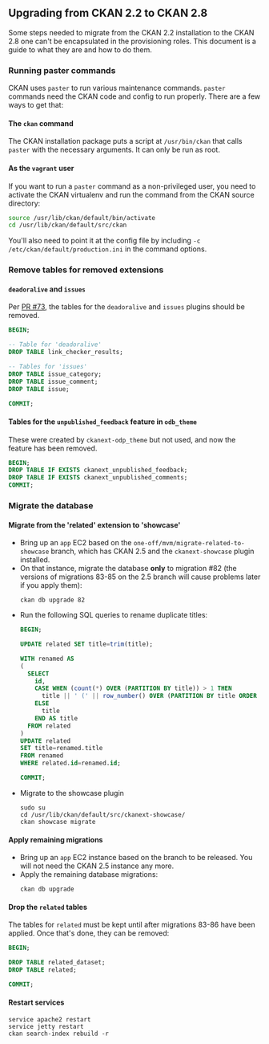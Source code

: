 ## Upgrading from CKAN 2.2 to CKAN 2.8

Some steps needed to migrate from the CKAN 2.2 installation to the CKAN 2.8 one can't be
encapsulated in the provisioning roles.  This document is a guide to what they are and how to
do them.

### Running paster commands

CKAN uses `paster` to run various maintenance commands. `paster` commands need the CKAN code and config to run properly. There are a few ways to get that:

#### The `ckan` command
The CKAN installation package puts a script at `/usr/bin/ckan` that calls `paster` with the
necessary arguments.  It can only be run as root.

#### As the `vagrant` user
If you want to run a `paster` command as a non-privileged user, you need to activate the CKAN
virtualenv and run the command from the CKAN source directory:
```bash
source /usr/lib/ckan/default/bin/activate
cd /usr/lib/ckan/default/src/ckan
```
You'll also need to point it at the config file by including `-c /etc/ckan/default/production.ini`
in the command options.

### Remove tables for removed extensions

#### `deadoralive` and `issues`
Per [PR #73](https://github.com/azavea/opendataphilly-ckan/pull/73), the tables for the
`deadoralive` and `issues` plugins should be removed.

```sql
BEGIN;

-- Table for 'deadoralive'
DROP TABLE link_checker_results;

-- Tables for 'issues'
DROP TABLE issue_category;
DROP TABLE issue_comment;
DROP TABLE issue;

COMMIT;
```

#### Tables for the `unpublished_feedback` feature in `odb_theme`

These were created by `ckanext-odp_theme` but not used, and now the feature has been removed.
```sql
BEGIN;
DROP TABLE IF EXISTS ckanext_unpublished_feedback;
DROP TABLE IF EXISTS ckanext_unpublished_comments;
COMMIT;
```

### Migrate the database

#### Migrate from the 'related' extension to 'showcase'

- Bring up an `app` EC2 based on the `one-off/mvm/migrate-related-to-showcase` branch, which has CKAN 2.5 and the `ckanext-showcase` plugin installed.
- On that instance, migrate the database **only** to migration #82 (the versions of migrations 83-85 on the 2.5 branch will cause problems later if you apply them):
  ```
  ckan db upgrade 82
  ```
- Run the following SQL queries to rename duplicate titles:
  ```sql
  BEGIN;

  UPDATE related SET title=trim(title);

  WITH renamed AS
  (
    SELECT
      id,
      CASE WHEN (count(*) OVER (PARTITION BY title)) > 1 THEN
        title || ' (' || row_number() OVER (PARTITION BY title ORDER BY id) || ')'
      ELSE
        title
      END AS title
    FROM related
  )
  UPDATE related
  SET title=renamed.title
  FROM renamed
  WHERE related.id=renamed.id;

  COMMIT;
  ```
- Migrate to the showcase plugin
  ```
  sudo su
  cd /usr/lib/ckan/default/src/ckanext-showcase/
  ckan showcase migrate
  ```

#### Apply remaining migrations

- Bring up an `app` EC2 instance based on the branch to be released. You will not need the CKAN 2.5 instance any more.
- Apply the remaining database migrations:
  ```
  ckan db upgrade
  ```

#### Drop the `related` tables
  The tables for `related` must be kept until after migrations 83-86 have been applied. Once that's done, they can be removed:
  ```sql
  BEGIN;

  DROP TABLE related_dataset;
  DROP TABLE related;

  COMMIT;
  ```

#### Restart services
  ```
  service apache2 restart
  service jetty restart
  ckan search-index rebuild -r
  ```
